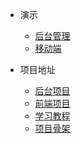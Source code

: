 * 演示
  * [后台管理](http://39.98.190.128/index.html)
  * [移动端](http://39.98.190.128/mall-app/mainpage.html)

* 项目地址
  * [后台项目](https://github.com/macrozheng/mall)
  * [前端项目](https://github.com/macrozheng/mall-admin-web)
  * [学习教程](https://github.com/macrozheng/mall-learning)
  * [项目骨架](https://github.com/macrozheng/mall-tiny)

